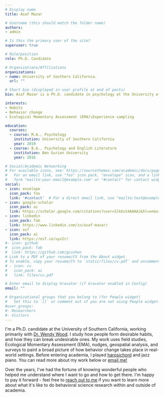 ```yaml
---
# Display name
title: Asaf Mazar

# Username (this should match the folder name)
authors:
- admin

# Is this the primary user of the site?
superuser: true

# Role/position
role: Ph.D. Candidate

# Organizations/Affiliations
organizations:
- name: University of Southern California.
  url: ""

# Short bio (displayed in user profile at end of posts)
bio: Asaf Mazar is a Ph.D. candidate in psychology at the University of Southern California. His research interests involve how people form desirable habits, and how they can disrupt undesirable ones.

interests:
- Habits
- Behavior change
- Ecological Momentary Assessment (EMA)\Experience sampling

education:
  courses:
  - course: M.A., Psychology
    institution: University of Southern California
    year: 2019
  - course: B.A., Psychology and English Literature
    institution: Ben Gurion University
    year: 2016

# Social/Academic Networking
# For available icons, see: https://sourcethemes.com/academic/docs/page-builder/#icons
#   For an email link, use "fas" icon pack, "envelope" icon, and a link in the
#   form "mailto:your-email@example.com" or "#contact" for contact widget.
social:
- icon: envelope
  icon_pack: fas
  link: '#contact'  # For a direct email link, use "mailto:test@example.org".
- icon: google-scholar
  icon_pack: ai
  link: https://scholar.google.com/citations?user=SlkbsS4AAAAJ&hl=en&oi=ao
- icon: linkedin
  icon_pack: fab
  link: https://www.linkedin.com/in/asaf-mazar/
- icon: osf
  icon_pack: ai
  link: https://osf.io/uyx2r/
#- icon: github
#  icon_pack: fab
#  link: https://github.com/gcushen
# Link to a PDF of your resume/CV from the About widget.
# To enable, copy your resume/CV to `static/files/cv.pdf` and uncomment the lines below.
# - icon: cv
#   icon_pack: ai
#   link: files/cv.pdf

# Enter email to display Gravatar (if Gravatar enabled in Config)
email: ""

# Organizational groups that you belong to (for People widget)
#   Set this to `[]` or comment out if you are not using People widget.
#user_groups:
#- Researchers
#- Visitors
---
```


I'm a Ph.D. candidate at the University of Southern California, working primarily with [Dr. Wendy Wood](https://dornsife.usc.edu/wendy-wood). I study how people form desirable habits, and how they can break undesirable ones. My work uses field studies, Ecological Momentary Assessment (EMA), nudges, geospatial analysis, and surveys to paint a broad picture of how behavior change takes place in real-world settings. Before entering academia, I played [harpsichord](https://en.wikipedia.org/wiki/Harpsichord) and jazz piano. You can read more about my work below or [email me!](#contact) 

Over the years, I've had the fortune of knowing wonderful people who helped me understand where I want to go and how to get there. I'm happy to pay it forward - feel free to [reach out to me](#contact) if you want to learn more about what it's like to do behavioral science research within and outside of academia.
